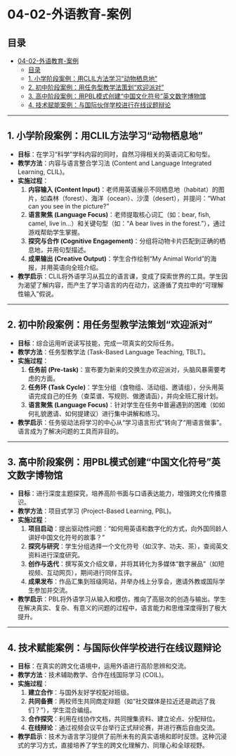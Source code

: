 # 04-02-外语教育-案例

## 目录

- [04-02-外语教育-案例](#04-02-外语教育-案例)
  - [目录](#目录)
  - [1. 小学阶段案例：用CLIL方法学习“动物栖息地”](#1-小学阶段案例用clil方法学习动物栖息地)
  - [2. 初中阶段案例：用任务型教学法策划“欢迎派对”](#2-初中阶段案例用任务型教学法策划欢迎派对)
  - [3. 高中阶段案例：用PBL模式创建“中国文化符号”英文数字博物馆](#3-高中阶段案例用pbl模式创建中国文化符号英文数字博物馆)
  - [4. 技术赋能案例：与国际伙伴学校进行在线议题辩论](#4-技术赋能案例与国际伙伴学校进行在线议题辩论)

---

## 1. 小学阶段案例：用CLIL方法学习“动物栖息地”

- **目标**：在学习“科学”学科内容的同时，自然习得相关的英语词汇和句型。
- **教学方法**：内容与语言整合学习法 (Content and Language Integrated Learning, CLIL)。
- **实施过程**：
  1. **内容输入 (Content Input)**：老师用英语展示不同栖息地（habitat）的图片，如森林（forest）、海洋（ocean）、沙漠（desert），并提问：“What can you see in the picture?”
  2. **语言聚焦 (Language Focus)**：老师提取核心词汇（如：bear, fish, camel, live in...）和关键句型（如：“A bear lives in the forest.”），通过游戏帮助学生掌握。
  3. **探究与合作 (Cognitive Engagement)**：分组将动物卡片匹配到正确的栖息地，并用句型描述。
  4. **成果输出 (Creative Output)**：学生合作绘制“My Animal World”的海报，并用英语向全班介绍。
- **教学启示**：CLIL将外语学习从孤立的语言课，变成了探索世界的工具。学生因为渴望了解内容，而产生了学习语言的内在动力，这遵循了克拉申的“可理解性输入”假说。

---

## 2. 初中阶段案例：用任务型教学法策划“欢迎派对”

- **目标**：综合运用听说读写技能，完成一项真实的交际任务。
- **教学方法**：任务型教学法 (Task-Based Language Teaching, TBLT)。
- **实施过程**：
  1. **任务前 (Pre-task)**：宣布要为新来的交换生办欢迎派对，头脑风暴需要考虑的方面。
  2. **任务环 (Task Cycle)**：学生分组（食物组、活动组、邀请组），分头用英语完成自己的任务（查菜谱、写规则、做邀请函），并向全班汇报计划。
  3. **语言聚焦 (Language Focus)**：针对学生在任务中普遍遇到的困难（如如何礼貌邀请、如何提建议）进行集中讲解和练习。
- **教学启示**：任务驱动法将学习的中心从“学习语言形式”转向了“用语言做事”。语言成为了解决问题的工具而非目的。

---

## 3. 高中阶段案例：用PBL模式创建“中国文化符号”英文数字博物馆

- **目标**：进行深度主题探究，培养高阶书面与口语表达能力，增强跨文化传播意识。
- **教学方法**：项目式学习 (Project-Based Learning, PBL)。
- **实施过程**：
  1. **项目启动**：提出驱动性问题：“如何用英语和数字化的方式，向外国同龄人讲好中国文化符号的故事？”
  2. **探究与研究**：学生分组选择一个文化符号（如汉字、功夫、茶），查阅英文资料进行深度研究。
  3. **创作与迭代**：撰写英文介绍文章，并将其转化为多媒体“数字展品”（如短视频、互动网页），期间进行同伴互评。
  4. **成果发布**：作品汇集到班级网站，并举办线上分享会，邀请外教或国际学生参加并交流。
- **教学启示**：PBL将外语学习从输入和模仿，推向了高层次的创造与输出。学生在解决真实、复杂、有意义的问题的过程中，语言能力和思维深度得到了极大提升。

---

## 4. 技术赋能案例：与国际伙伴学校进行在线议题辩论

- **目标**：在真实的跨文化语境中，运用外语进行高阶思辨和交流。
- **教学方法**：技术辅助教学、合作在线国际学习 (COIL)。
- **实施过程**：
  1. **建立合作**：与国外友好学校配对班级。
  2. **共同备赛**：两校师生共同商定辩题（如“社交媒体是拉近还是疏远了我们？”），学生混合编组。
  3. **合作探究**：利用在线协作文档，共同搜集资料、建立论点、分配辩位。
  4. **在线辩论**：通过视频会议平台举行正式辩论赛，并进行赛后自由交流。
- **教学启示**：技术为语言学习提供了前所未有的真实语境和即时反馈。这种沉浸式的学习方式，直接培养了学生的跨文化理解力、同理心和全球视野。
